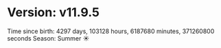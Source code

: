 # Version: v11.9.5
Time since birth: 4297 days, 103128 hours, 6187680 minutes, 371260800 seconds
Season: Summer ☀️
